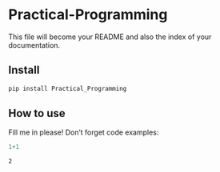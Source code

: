 # Practical-Programming

<!-- WARNING: THIS FILE WAS AUTOGENERATED! DO NOT EDIT! -->

This file will become your README and also the index of your
documentation.

## Install

``` sh
pip install Practical_Programming
```

## How to use

Fill me in please! Don’t forget code examples:

``` python
1+1
```

    2
